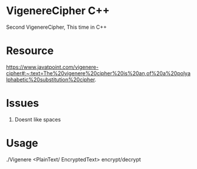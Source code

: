 # VigenereCipher C++
Second VigenereCipher, This time in C++

# Resource
https://www.javatpoint.com/vigenere-cipher#:~:text=The%20vigenere%20cipher%20is%20an,of%20a%20polyalphabetic%20substitution%20cipher.

# Issues
1. Doesnt like spaces

# Usage
./Vigenere <PlainText/ EncryptedText> </Key> encrypt/decrypt
  
